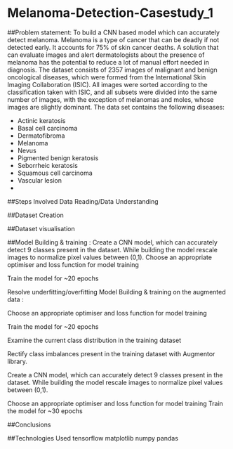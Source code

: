 # Melanoma-Detection-Casestudy_1

##Problem statement: 
To build a CNN based model which can accurately detect melanoma. Melanoma is a type of cancer that can be deadly if not detected early. It accounts for 75% of skin cancer deaths. A solution that can evaluate images and alert dermatologists about the presence of melanoma has the potential to reduce a lot of manual effort needed in diagnosis.
The dataset consists of 2357 images of malignant and benign oncological diseases, which were formed from the International Skin Imaging Collaboration (ISIC). All images were sorted according to the classification taken with ISIC, and all subsets were divided into the same number of images, with the exception of melanomas and moles, whose images are slightly dominant.
The data set contains the following diseases:

- Actinic keratosis
- Basal cell carcinoma
- Dermatofibroma
- Melanoma
- Nevus
- Pigmented benign keratosis
- Seborrheic keratosis
- Squamous cell carcinoma
- Vascular lesion
- 
##Steps Involved
Data Reading/Data Understanding

##Dataset Creation

##Dataset visualisation

##Model Building & training : 
Create a CNN model, which can accurately detect 9 classes present in the dataset. While building the model rescale images to normalize pixel values between (0,1).
Choose an appropriate optimiser and loss function for model training

Train the model for ~20 epochs

Resolve underfitting/overfitting Model Building & training on the augmented data :

Choose an appropriate optimiser and loss function for model training

Train the model for ~20 epochs

Examine the current class distribution in the training dataset

Rectify class imbalances present in the training dataset with Augmentor library.

Create a CNN model, which can accurately detect 9 classes present in the dataset. While building the model rescale images to normalize pixel values between (0,1).

Choose an appropriate optimiser and loss function for model training
Train the model for ~30 epochs

##Conclusions

##Technologies Used
tensorflow
matplotlib
numpy
pandas


